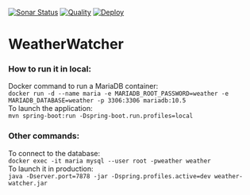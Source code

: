 [![Sonar Status](https://sonarcloud.io/api/project_badges/measure?project=pmb:weather-watcher&metric=alert_status)](https://sonarcloud.io/dashboard?id=pmb:weather-watcher)
[![Quality](https://github.com/69pmb/WeatherWatcher/actions/workflows/quality.yml/badge.svg)](https://github.com/69pmb/WeatherWatcher/actions/workflows/quality.yml)
[![Deploy](https://github.com/69pmb/WeatherWatcher/actions/workflows/deploy.yml/badge.svg)](https://github.com/69pmb/WeatherWatcher/actions/workflows/deploy.yml)

# WeatherWatcher

### How to run it in local:

Docker command to run a MariaDB container:  
`docker run -d --name maria -e MARIADB_ROOT_PASSWORD=weather -e MARIADB_DATABASE=weather -p 3306:3306 mariadb:10.5`  
To launch the application:  
`mvn spring-boot:run -Dspring-boot.run.profiles=local`

### Other commands:

To connect to the database:  
`docker exec -it maria mysql --user root -pweather weather`  
To launch it in production:  
`java -Dserver.port=7878 -jar -Dspring.profiles.active=dev weather-watcher.jar`
